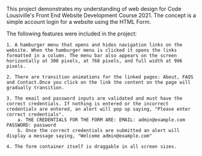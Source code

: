 This project demonstrates my understanding of web design for Code Lousiville's Front End Website Development Course 2021. The concept is a simple account login for a website using the HTML Form.

The following features were included in the project: 
    
    1. A hamburger menu that opens and hides navigation links on the website. When the hamburger menu is clicked it opens the links formatted in a column. The menu bar also appears on the screen horizontally at 300 pixels, at 768 pixels, and full width at 996 pixels.

    2. There are transition animations for the linked pages: About, FAQS and Contact.Once you click on the link the content on the page will gradually transition.

    3. The email and password inputs are validated and must have the correct credentials. If nothing is entered or the incorrect credentials are entered, an alert will pop up saying, "Please enter correct credentials".
        a. THE CREDENTIALS FOR THE FORM ARE: EMAIL: admin@example.com PASSWORD: password
        b. Once the correct credentials are submitted an alert will display a message saying, "Welcome admin@example.com"

    4. The form container itself is draggable in all screen sizes.

   
